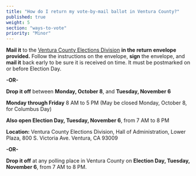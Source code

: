 ```yaml
---
title: "How do I return my vote-by-mail ballot in Ventura County?"
published: true
weight: 5
section: "ways-to-vote"
priority: "Minor"
---
```


**Mail it** to the [Ventura County Elections Division](#section-election-office-contact) **in the return envelope provided.** Follow the instructions on the envelope, **sign** the envelope, and **mail it** back early to be sure it is received on time. It must be postmarked on or before Election Day.  

 **-OR-**  

**Drop it off** between **Monday, October 8**, and **Tuesday, November 6**  

**Monday through Friday** 8 AM to 5 PM (May be closed Monday, October 8, for Columbus Day)

**Also open Election Day, Tuesday, November 6**, from 7 AM to 8 PM  

**Location:** Ventura County Elections Division, Hall of Administration, Lower Plaza, 800 S. Victoria Ave. Ventura, CA 93009  
  
**-OR-**  

**Drop it off** at any polling place in Ventura County on **Election Day, Tuesday, November 6**, from 7 AM to 8 PM.  
